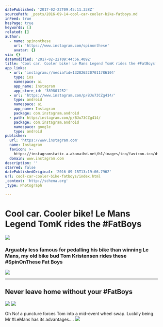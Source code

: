 ```yaml
---
datePublished: '2017-02-22T09:45:11.338Z'
sourcePath: _posts/2016-09-14-cool-car-cooler-bike-fatboys.md
inFeed: true
hasPage: true
keywords: []
related: []
author:
  - name: spinonthese
    url: 'https://www.instagram.com/spinonthese'
    avatar: {}
via: {}
dateModified: '2017-02-22T09:44:56.409Z'
title: 'Cool car. Cooler bike! Le Mans Legend TomK rides the #FatBoys'
app_links:
  - url: 'instagram://media?id=1328262207011786104'
    type: ios
    namespace: ai
    app_name: Instagram
    app_store_id: '389801252'
  - url: 'https://www.instagram.com/p/BJu73CZg414/'
    type: android
    namespace: ai
    app_name: Instagram
    package: com.instagram.android
  - path: https/instagram.com/p/BJu73CZg414/
    package: com.instagram.android
    namespace: google
    type: android
publisher:
  url: 'https://www.instagram.com'
  name: Instagram
  favicon: >-
    https://instagramstatic-a.akamaihd.net/h1/images/ico/favicon.ico/dfa85bb1fd63.ico
  domain: www.instagram.com
description: ''
starred: false
datePublishedOriginal: '2016-09-15T13:19:06.796Z'
url: cool-car-cooler-bike-fatboys/index.html
_context: 'http://schema.org'
_type: Photograph

---
```

# Cool car. Cooler bike! Le Mans Legend TomK rides the \#FatBoys
![](https://s3-us-west-2.amazonaws.com/the-grid-img/p/bd470c09d94f9e4bb8e2cf37aeb60c25c7924704.jpg)

### Arguably less famous for pedalling his bike than winning Le Mans, my old bike bud Tom Kristensen rides these \#SpinOnThese Fat Boys
![](https://the-grid-user-content.s3-us-west-2.amazonaws.com/8e97bc2f-7ba1-4d1c-9033-baab57a18259.jpg)

---

## Never leave home without your \#FatBoys
![](https://the-grid-user-content.s3-us-west-2.amazonaws.com/5426bd74-e66c-4139-97bc-16dfc3cd1434.jpg)
![](https://the-grid-user-content.s3-us-west-2.amazonaws.com/15379e61-10c1-4cf8-92f3-b9cd446a210e.jpg)

Oh No! a puncture forces Tom into a mid-event wheel swap. Luckily being Mr \#LeMans has its advantages....
![](https://the-grid-user-content.s3-us-west-2.amazonaws.com/b397eae0-5c20-4085-af41-75e46b119011.jpg)